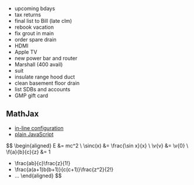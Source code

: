 - upcoming bdays
- tax returns
- final list to Bill (late clm)
- rebook vacation
- fix grout in main
- order spare drain
- HDMI
- Apple TV
- new power bar and router
- Marshall (400 avail)
- suit
- insulate range hood duct
- clean basement floor drain
- list SDBs and accounts
- GMP gift card

## MathJax
- [in-line configuration](http://docs.mathjax.org/en/latest/configuration.html#using-in-line-configuration-options)
- [plain JavaScript](http://docs.mathjax.org/en/latest/configuration.html#using-plain-javascript)

<script>
  window.MathJax = {
    TeX: {
      Macros: {
        sinc: "\\operatorname{sinc}",
        v: ["\\mathbf{#1}", 1],
        f: ["{F({#1},{#2};{#3};{#4})}", 4]
      }
    }
  };
</script>
<script type="text/javascript" async
  src="https://cdnjs.cloudflare.com/ajax/libs/mathjax/2.7.5/MathJax.js?config=TeX-MML-AM_CHTML">
</script>

$$
\begin{aligned}
  E &= mc^2
  \\
  \sinc(x) &= \frac{\sin x}{x}
  \\
  \v{v} &= \v{0}
  \\
  \f{a}{b}{c}{z}
  &=
  1
  + \frac{ab}{c}\frac{z}{1!}
  + \frac{a(a+1)b(b+1)}{c(c+1)}\frac{z^2}{2!}
  + ...
\end{aligned}
$$
